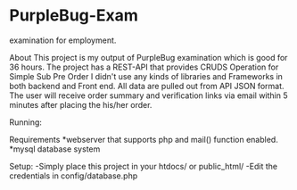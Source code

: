 # PurpleBug-Exam
examination for employment.

About 
This project is my output of PurpleBug examination which is good for 36 hours. 
The project has a REST-API that provides CRUDS Operation for Simple Sub Pre Order
I didn't use any kinds of libraries and Frameworks in both backend and Front end.
All data are pulled out from API JSON format.
The user will receive order summary and verification links via email within 5 minutes after placing the his/her order.



Running:

Requirements 
  *webserver that supports php and mail() function enabled.
  *mysql database system
  
Setup:
   -Simply place this project in your htdocs/ or public_html/
   -Edit the credentials in config/database.php







    
  

